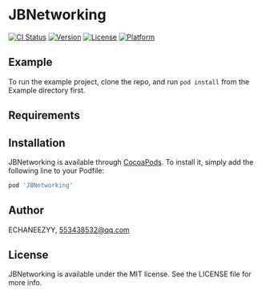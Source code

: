# JBNetworking

[![CI Status](https://img.shields.io/travis/ECHANEEZYY/JBNetworking.svg?style=flat)](https://travis-ci.org/ECHANEEZYY/JBNetworking)
[![Version](https://img.shields.io/cocoapods/v/JBNetworking.svg?style=flat)](https://cocoapods.org/pods/JBNetworking)
[![License](https://img.shields.io/cocoapods/l/JBNetworking.svg?style=flat)](https://cocoapods.org/pods/JBNetworking)
[![Platform](https://img.shields.io/cocoapods/p/JBNetworking.svg?style=flat)](https://cocoapods.org/pods/JBNetworking)

## Example

To run the example project, clone the repo, and run `pod install` from the Example directory first.

## Requirements

## Installation

JBNetworking is available through [CocoaPods](https://cocoapods.org). To install
it, simply add the following line to your Podfile:

```ruby
pod 'JBNetworking'
```

## Author

ECHANEEZYY, 553438532@qq.com

## License

JBNetworking is available under the MIT license. See the LICENSE file for more info.
